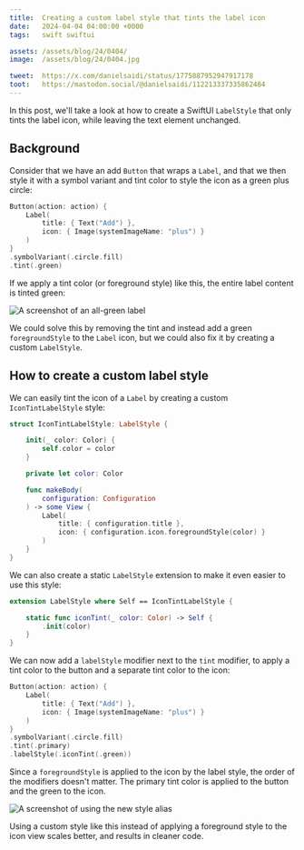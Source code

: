 ```yaml
---
title:  Creating a custom label style that tints the label icon
date:   2024-04-04 04:00:00 +0000
tags:   swift swiftui

assets: /assets/blog/24/0404/
image:  /assets/blog/24/0404.jpg

tweet:  https://x.com/danielsaidi/status/1775887952947917178
toot:   https://mastodon.social/@danielsaidi/112213337335862484
---
```


In this post, we'll take a look at how to create a SwiftUI `LabelStyle` that only tints the label icon, while leaving the text element unchanged.


## Background

Consider that we have an add `Button` that wraps a `Label`, and that we then style it with a symbol variant and tint color to style the icon as a green plus circle:

```swift
Button(action: action) {
    Label(
        title: { Text("Add") },
        icon: { Image(systemImageName: "plus") }
    )
}
.symbolVariant(.circle.fill)
.tint(.green)
```

If we apply a tint color (or foreground style) like this, the entire label content is tinted green:

![A screenshot of an all-green label]({{page.assets}}tint.jpg)

We could solve this by removing the tint and instead add a green `foregroundStyle` to the `Label` icon, but we could also fix it by creating a custom `LabelStyle`.


## How to create a custom label style

We can easily tint the icon of a `Label` by creating a custom `IconTintLabelStyle` style:

```swift
struct IconTintLabelStyle: LabelStyle {

    init(_ color: Color) {
        self.color = color
    }

    private let color: Color

    func makeBody(
        configuration: Configuration
    ) -> some View {
        Label(
            title: { configuration.title },
            icon: { configuration.icon.foregroundStyle(color) }
        )
    }
}
```

We can also create a static `LabelStyle` extension to make it even easier to use this style:

```swift
extension LabelStyle where Self == IconTintLabelStyle {

    static func iconTint(_ color: Color) -> Self {
        .init(color)
    }
}
```

We can now add a `labelStyle` modifier next to the `tint` modifier, to apply a tint color to the button and a separate tint color to the icon:

```swift
Button(action: action) {
    Label(
        title: { Text("Add") },
        icon: { Image(systemImageName: "plus") }
    )
}
.symbolVariant(.circle.fill)
.tint(.primary)
.labelStyle(.iconTint(.green))
```

Since a `foregroundStyle` is applied to the icon by the label style, the order of the modifiers doesn't matter. The primary tint color is applied to the button and the green to the icon.

![A screenshot of using the new style alias]({{page.assets}}style.jpg)

Using a custom style like this instead of applying a foreground style to the icon view scales better, and results in cleaner code.